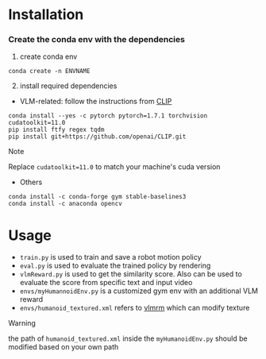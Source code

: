 # Installation
### Create the conda env with the dependencies
1. create conda env
```
conda create -n ENVNAME
```
2. install required dependencies
  * VLM-related: follow the instructions from [CLIP](https://github.com/openai/CLIP)
  ```
  conda install --yes -c pytorch pytorch=1.7.1 torchvision cudatoolkit=11.0
  pip install ftfy regex tqdm
  pip install git+https://github.com/openai/CLIP.git
  ```
> [!NOTE]
> Replace `cudatoolkit=11.0` to match your machine's cuda version

  * Others
  ```
  conda install -c conda-forge gym stable-baselines3
  conda install -c anaconda opencv
  ```
# Usage
- `train.py` is used to train and save a robot motion policy
- `eval.py` is used to evaluate the trained policy by rendering
- `vlmReward.py` is used to get the similarity score. Also can be used to evaluate the score from specific text and input video
- `envs/myHumannoidEnv.py` is a customized gym env with an additional VLM reward
- `envs/humanoid_textured.xml` refers to [vlmrm](https://github.com/AlignmentResearch/vlmrm) which can modify texture
> [!WARNING]
> the path of `humanoid_textured.xml` inside the `myHumanoidEnv.py` should be modified based on your own path 

